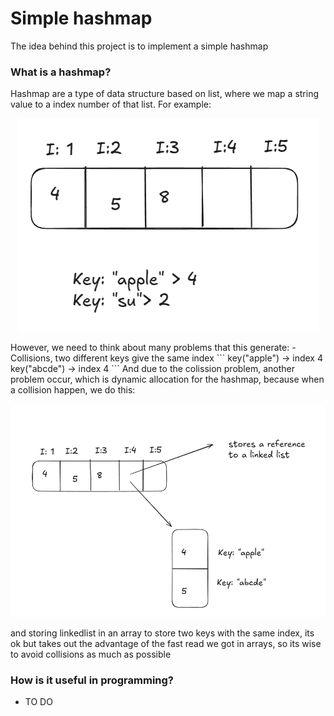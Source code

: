 # Simple hashmap
The idea behind this project is to implement a simple hashmap

### What is a hashmap?
Hashmap are a type of data structure based on list, where we map a string value to a index number of that list. For example:
<p align="center">
    <img src="./assets/hashmap.png"/>
</p>
However, we need to think about many problems that this generate:
- Collisions, two different keys give the same index
```
key("apple") -> index 4
key("abcde") -> index 4
```
And due to the colission problem, another problem occur, which is dynamic allocation for the hashmap, because when a collision happen, we do this:
<p align="center">
    <img src="./assets/collision.png"/>
</p>

and storing linkedlist in an array to store two keys with the same index, its ok but takes out the advantage of the fast read we got in arrays, so its wise to avoid collisions as much as possible

### How is it useful in programming?
- TO DO
